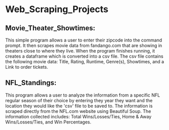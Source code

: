 # Web_Scraping_Projects

## Movie_Theater_Showtimes:
This simple program allows a user to enter their zipcode into the command prompt. It then scrapes movie data from fandango.com that are showing in theaters close to where they live. When the program finishes running, it creates a dataframe which is converted into a csv file. The csv file contains the following movie data: Title, Rating, Runtime, Genre(s), Showtimes, and a Link to order tickets.


## NFL_Standings:
This program allows a user to analyze the information from a specific NFL regular season of their choice by entering they year they want and the location they would like the 'csv' file to be saved to. The information is scraped directly from the NFL.com website using Beautiful Soup. The information collected includes: Total Wins/Losses/Ties, Home & Away Wins/Losses/Ties, and Win Percentages.
